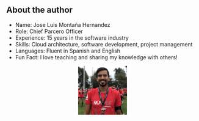 ## About the author

- Name: Jose Luis Montaña Hernandez
- Role: Chief Parcero Officer
- Experience: 15 years in the software industry
- Skills: Cloud architecture, software development, project management
- Languages: Fluent in Spanish and English
- Fun Fact: I love teaching and sharing my knowledge with others!

<img src="/media/images/me.jpg" alt="me" style="width:128px;height:128px;display:block;margin:0 auto;">
